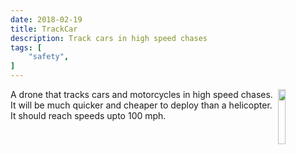 ```yaml
---
date: 2018-02-19
title: TrackCar
description: Track cars in high speed chases
tags: [
    "safety",
]
---
```

<img align="right" src="https://i.imgur.com/p8jenZt.png" style="width: 15%;">
A drone that tracks cars and motorcycles in high speed chases. It will be much quicker and cheaper to deploy than a helicopter. It should reach speeds upto 100 mph.
